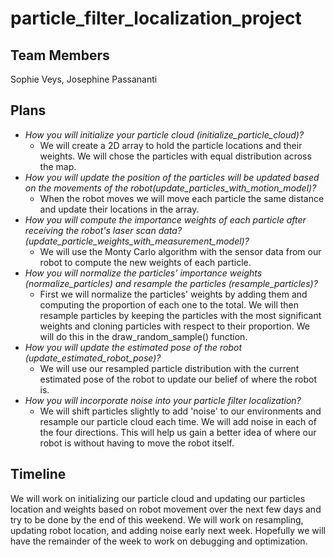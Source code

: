 # particle_filter_localization_project
## Team Members
Sophie Veys,
Josephine Passananti
## Plans
* *How you will initialize your particle cloud (initialize_particle_cloud)?*
    * We will create a 2D array to hold the particle locations and their weights. We will chose the particles with equal distribution across the map.
* *How you will update the position of the particles will be updated based on the movements of the robot(update_particles_with_motion_model)?*
    * When the robot moves we will move each particle the same distance and update their locations in the array.
* *How you will compute the importance weights of each particle after receiving the robot's laser scan data?(update_particle_weights_with_measurement_model)?*
    * We will use the Monty Carlo algorithm with the sensor data from our robot to compute the new weights of each particle.
* *How you will normalize the particles' importance weights (normalize_particles) and resample the particles (resample_particles)?*
    * First we will normalize the particles' weights by adding them and computing the proportion of each one to the total. We will then resample particles by keeping the particles with the most significant weights and cloning particles with respect to their proportion. We will do this in the draw_random_sample() function.
* *How you will update the estimated pose of the robot (update_estimated_robot_pose)?*
    * We will use our resampled particle distribution with the current estimated pose of the robot to update our belief of where the robot is.
* *How you will incorporate noise into your particle filter localization?*
    * We will shift particles slightly to add 'noise' to our environments and resample our particle cloud each time. We will add noise in each of the four directions. This will help us gain a better idea of where our robot is without having to move the robot itself.
## Timeline
We will work on initializing our particle cloud and updating our particles location and weights based on robot movement over the next few days and try to be done by the end of this weekend. We will work on resampling, updating robot location, and adding noise early next week. Hopefully we will have the remainder of the week to work on debugging and optimization.